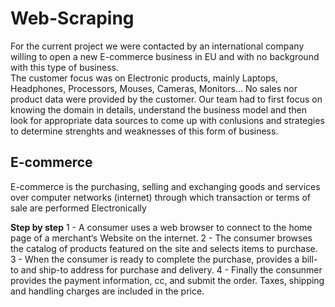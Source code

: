 # Web-Scraping

For the current project we were contacted by an international company willing to open a new E-commerce business in EU and with no background with this type of business.  
The customer focus was on Electronic products, mainly Laptops, Headphones, Processors, Mouses, Cameras, Monitors...
No sales nor product data were provided by the customer. 
Our team had to first focus on knowing the domain in details, understand the business model and then look for appropriate data sources to come up with conlusions and strategies to determine strenghts and weaknesses of this form of business.


## E-commerce

E-commerce is the purchasing, selling and exchanging goods and services over computer networks (internet) through which transaction or terms of sale are performed Electronically

**Step by step**
1 - A consumer uses a web browser to connect to the home page of a merchant‘s  Website on the internet.
2 - The consumer browses the catalog of products featured on the site and selects items to purchase.
3 - When the consumer is ready to complete the purchase, provides a bill-to and ship-to address for purchase and delivery.
4 - Finally the consunmer provides the payment information, cc, and submit the order. Taxes, shipping and handling charges are included in the price.

